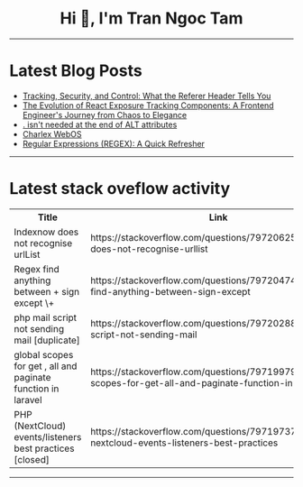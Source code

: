 <h1 align="center">Hi 👋, I'm Tran Ngoc Tam</h1>

---

# Latest Blog Posts 
<!-- BLOG-POST-LIST:START -->
- [Tracking, Security, and Control: What the Referer Header Tells You](https://dev.to/ellapark/tracking-security-and-control-what-the-referer-header-tells-you-3ghj)
- [The Evolution of React Exposure Tracking Components: A Frontend Engineer&#39;s Journey from Chaos to Elegance](https://dev.to/childrentime/the-evolution-of-react-exposure-tracking-components-a-frontend-engineers-journey-from-chaos-to-24b)
- [. isn&#39;t needed at the end of ALT attributes](https://dev.to/devy/-isnt-needed-at-the-end-of-alt-attributes-52cf)
- [Charlex WebOS](https://dev.to/pyshwaa/charlex-webos-13hd)
- [Regular Expressions &lpar;REGEX&rpar;: A Quick Refresher](https://dev.to/talaamm/regular-expressions-regex-a-quick-refresher-43lh)
<!-- BLOG-POST-LIST:END -->

---

# Latest stack oveflow activity
<table>
  <tr><th>Title</th><th>Link</th></tr>
  <!-- STACKOVERFLOW:START --><tr><td>Indexnow does not recognise urlList</td><td>https://stackoverflow.com/questions/79720625/indexnow-does-not-recognise-urllist</td></tr><tr><td>Regex find anything between + sign except \+</td><td>https://stackoverflow.com/questions/79720474/regex-find-anything-between-sign-except</td></tr><tr><td>php mail script not sending mail [duplicate]</td><td>https://stackoverflow.com/questions/79720288/php-mail-script-not-sending-mail</td></tr><tr><td>global scopes for get , all and paginate function in laravel</td><td>https://stackoverflow.com/questions/79719979/global-scopes-for-get-all-and-paginate-function-in-laravel</td></tr><tr><td>PHP &lpar;NextCloud&rpar; events/listeners best practices [closed]</td><td>https://stackoverflow.com/questions/79719737/php-nextcloud-events-listeners-best-practices</td></tr><!-- STACKOVERFLOW:END -->
</table>

---


